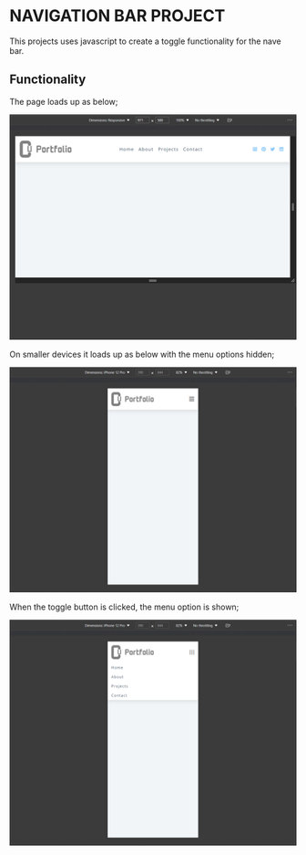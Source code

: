 # NAVIGATION BAR PROJECT
This projects uses javascript to create a toggle functionality for the nave bar.

## Functionality
The page loads up as below;

<img src="https://github.com/Charlesu49/navigation_bar/blob/master/images/screenshot1.png" alt="screenshot">

On smaller devices it loads up as below with the menu options hidden;

<img src="https://github.com/Charlesu49/navigation_bar/blob/master/images/screenshot_no_toggle.png" alt="screenshot">

When the toggle button is clicked, the menu option is shown;

<img src="https://github.com/Charlesu49/navigation_bar/blob/master/images/screenshot_toggle.png" alt="screenshot">